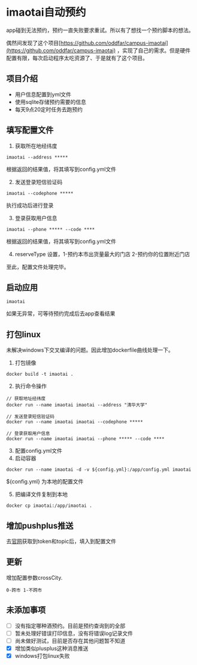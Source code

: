 # imaotai自动预约

app碰到无法预约，预约一直失败要求重试。所以有了想找一个预约脚本的想法。

偶然间发现了这个项目[https://github.com/oddfar/campus-imaotai](https://github.com/oddfar/campus-imaotai)
，实现了自己的需求。但是硬件配置有限，每次启动程序太吃资源了、于是就有了这个项目。

## 项目介绍

- 用户信息配置到yml文件
- 使用sqlite存储预约需要的信息
- 每天9点20定时任务去跑预约

## 填写配置文件

1. 获取所在地经纬度

```
imaotai --address *****
```

根据返回的结果值，将其填写到config.yml文件

2. 发送登录短信验证码

```
imaotai --codephone *****
```

执行成功后进行登录

3. 登录获取用户信息

```
imaotai --phone ***** --code ****
```

根据返回的结果值，将其填写到config.yml文件

4. reserveType 设置，1-预约本市出货量最大的门店 2-预约你的位置附近门店

至此，配置文件处理完毕。

## 启动应用

```
imaotai 
```

如果无异常，可等待预约完成后去app查看结果

## 打包linux

未解决windows下交叉编译的问题。因此增加dockerfile曲线处理一下。

1. 打包镜像

```
docker build -t imaotai .
```

2. 执行命令操作

```
// 获取地址经纬度
docker run --name imaotai imaotai --address "清华大学"

// 发送登录短信验证码
docker run --name imaotai imaotai --codephone *****

// 登录获取用户信息
docker run --name imaotai imaotai --phone ***** --code ****
```

3. 配置config.yml文件
4. 启动容器

```
docker run --name imaotai -d -v ${config.yml}:/app/config.yml imaotai
```

${config.yml} 为本地的配置文件

5. 把编译文件复制到本地

```
docker cp imaotai:/app/imaotai .
```

## 增加pushplus推送

去[官网](http://www.pushplus.plus/push2.html)获取到token和topic后，填入到配置文件


## 更新
增加配置参数crossCity.
```
0-跨市 1-不跨市
```

## 未添加事项

- [ ] 没有指定哪种酒预约。目前是预约查询到的全部
- [ ] 暂未处理好错误打印信息，没有将错误log记录文件
- [ ] 尚未做好测试，目前是否存在其他问题暂不知道
- [x] 增加类似plusplus这种消息推送
- [x] windows打包linux失败